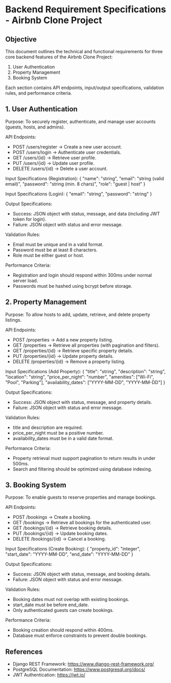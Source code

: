 # Backend Requirement Specifications - Airbnb Clone Project

## Objective
This document outlines the technical and functional requirements for three core backend features of the Airbnb Clone Project:
1. User Authentication
2. Property Management
3. Booking System

Each section contains API endpoints, input/output specifications, validation rules, and performance criteria.

## 1. User Authentication
Purpose: To securely register, authenticate, and manage user accounts (guests, hosts, and admins).

API Endpoints:
- POST /users/register → Create a new user account.
- POST /users/login → Authenticate user credentials.
- GET /users/{id} → Retrieve user profile.
- PUT /users/{id} → Update user profile.
- DELETE /users/{id} → Delete a user account.

Input Specifications (Registration):
{
  "name": "string",
  "email": "string (valid email)",
  "password": "string (min. 8 chars)",
  "role": "guest | host"
}

Input Specifications (Login):
{
  "email": "string",
  "password": "string"
}

Output Specifications:
- Success: JSON object with status, message, and data (including JWT token for login).
- Failure: JSON object with status and error message.

Validation Rules:
- Email must be unique and in a valid format.
- Password must be at least 8 characters.
- Role must be either guest or host.

Performance Criteria:
- Registration and login should respond within 300ms under normal server load.
- Passwords must be hashed using bcrypt before storage.

## 2. Property Management
Purpose: To allow hosts to add, update, retrieve, and delete property listings.

API Endpoints:
- POST /properties → Add a new property listing.
- GET /properties → Retrieve all properties (with pagination and filters).
- GET /properties/{id} → Retrieve specific property details.
- PUT /properties/{id} → Update property details.
- DELETE /properties/{id} → Remove a property listing.

Input Specifications (Add Property):
{
  "title": "string",
  "description": "string",
  "location": "string",
  "price_per_night": "number",
  "amenities": ["Wi-Fi", "Pool", "Parking"],
  "availability_dates": ["YYYY-MM-DD", "YYYY-MM-DD"]
}

Output Specifications:
- Success: JSON object with status, message, and property details.
- Failure: JSON object with status and error message.

Validation Rules:
- title and description are required.
- price_per_night must be a positive number.
- availability_dates must be in a valid date format.

Performance Criteria:
- Property retrieval must support pagination to return results in under 500ms.
- Search and filtering should be optimized using database indexing.

## 3. Booking System
Purpose: To enable guests to reserve properties and manage bookings.

API Endpoints:
- POST /bookings → Create a booking.
- GET /bookings → Retrieve all bookings for the authenticated user.
- GET /bookings/{id} → Retrieve booking details.
- PUT /bookings/{id} → Update booking dates.
- DELETE /bookings/{id} → Cancel a booking.

Input Specifications (Create Booking):
{
  "property_id": "integer",
  "start_date": "YYYY-MM-DD",
  "end_date": "YYYY-MM-DD"
}

Output Specifications:
- Success: JSON object with status, message, and booking details.
- Failure: JSON object with status and error message.

Validation Rules:
- Booking dates must not overlap with existing bookings.
- start_date must be before end_date.
- Only authenticated guests can create bookings.

Performance Criteria:
- Booking creation should respond within 400ms.
- Database must enforce constraints to prevent double bookings.

## References
- Django REST Framework: https://www.django-rest-framework.org/
- PostgreSQL Documentation: https://www.postgresql.org/docs/
- JWT Authentication: https://jwt.io/
